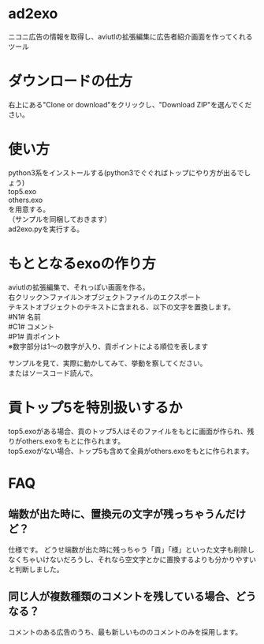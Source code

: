 # ad2exo
ニコニ広告の情報を取得し、aviutlの拡張編集に広告者紹介画面を作ってくれるツール

# ダウンロードの仕方
右上にある"Clone or download"をクリックし、"Download ZIP"を選んでください。

# 使い方
python3系をインストールする(python3でぐぐればトップにやり方が出るでしょう)  
top5.exo  
others.exo  
を用意する。  
（サンプルを同梱しておきます）  
ad2exo.pyを実行する。  

# もととなるexoの作り方
aviutlの拡張編集で、それっぽい画面を作る。  
右クリック＞ファイル＞オブジェクトファイルのエクスポート  
テキストオブジェクトのテキストに含まれる、以下の文字を置換します。  
 #N1# 名前  
 #C1# コメント  
 #P1# 貢ポイント  
 ※数字部分は1～の数字が入り、貢ポイントによる順位を表します  
  
サンプルを見て、実際に動かしてみて、挙動を察してください。  
またはソースコード読んで。  

# 貢トップ5を特別扱いするか
top5.exoがある場合、貢のトップ5人はそのファイルをもとに画面が作られ、残りがothers.exoをもとに作られます。  
top5.exoがない場合、トップ5も含めて全員がothers.exoをもとに作られます。  

# FAQ

## 端数が出た時に、置換元の文字が残っちゃうんだけど？
仕様です。
どうせ端数が出た時に残っちゃう「貢」「様」といった文字も削除しなくちゃいけないだろうし、それなら空文字とかに置換するよりも分かりやすいと判断しました。

## 同じ人が複数種類のコメントを残している場合、どうなる？
コメントのある広告のうち、最も新しいもののコメントのみを採用します。

